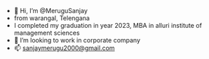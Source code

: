 - 👋 Hi, I’m @MeruguSanjay
- from warangal, Telengana 
- I completed my graduation in year 2023, MBA in alluri institute of management sciences 
- 💞️ I’m looking to work in corporate company 
- 📫 sanjaymerugu2000@gmail.com

<!---
MeruguSanjay/MeruguSanjay is a ✨ special ✨ repository because its `README.md` (this file) appears on your GitHub profile.
You can click the Preview link to take a look at your changes.
--->

